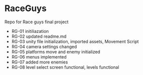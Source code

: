 # RaceGuys
Repo for Race guys final project
* RG-01 initiliazation
* RG-02 updated readme.md
* RG-03 unity file initialization, imported assets, Movement Script 
* RG-04 camera settings changed
* RG-05 platforms move and enemy initialized
* RG-06 menus implemented
* RG-07 added more enemies
* RG-08 level select screen functional, levels functional